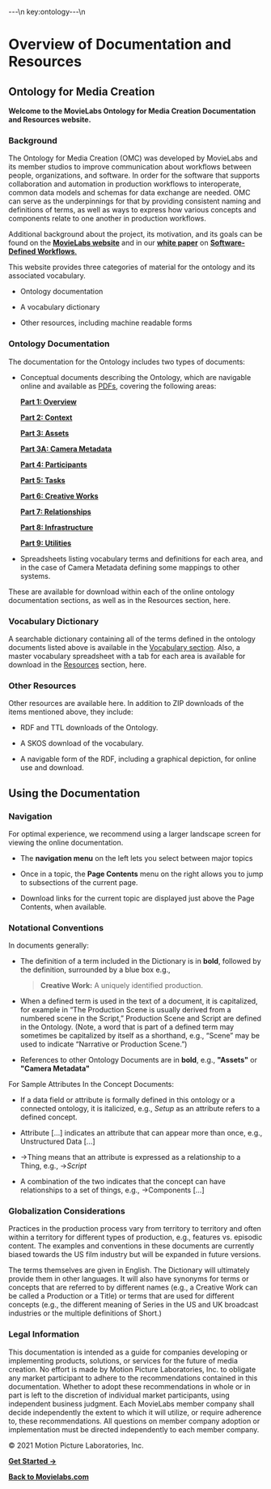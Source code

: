 ---\n key:ontology---\n<h1>Overview of Documentation and Resources</h1>
<h2>Ontology for Media Creation</h2>
<p><strong>Welcome to the MovieLabs Ontology for Media Creation Documentation and Resources
website.</strong></p>
<h3>Background</h3>
<p>The Ontology for Media Creation (OMC) was developed by MovieLabs and its member
studios to improve communication about workflows between people, organizations,
and software. In order for the software that supports collaboration and
automation in production workflows to interoperate, common data models and
schemas for data exchange are needed. OMC can serve as the underpinnings for
that by providing consistent naming and definitions of terms, as well as ways to
express how various concepts and components relate to one another in production
workflows.</p>
<p>Additional background about the project, its motivation, and its goals can be
found on the <a href="https://movielabs.com/production-technology/ontology" target="_blank" rel="noopener"><strong>MovieLabs website</strong></a> and in our <a href="https://movielabs.com/our-new-2030-vision-paper-on-software-defined-workflows/" target="_blank" rel="noopener"><strong>white paper</strong></a> on <a href="https://movielabs.com/production-technology/sdw/" target="_blank" rel="noopener"><strong>Software-Defined Workflows</strong>.</a></p>
<p>This website provides three categories of material for the ontology and its
associated vocabulary.</p>
<ul>
<li>
<p>Ontology documentation</p>
</li>
<li>
<p>A vocabulary dictionary</p>
</li>
<li>
<p>Other resources, including machine readable forms</p>
</li>
</ul>
<h3>Ontology Documentation</h3>
<p>The documentation for the Ontology includes two types of documents:</p>
<ul>
<li>
<p>Conceptual documents describing the Ontology, which are navigable online and
available as <a href="../resources/pdf" target="_blank" rel="noopener">PDFs</a>, covering the following areas:</p>
<p><strong><a href="../docs/omc/overview/need" target="_blank" rel="noopener">Part 1: Overview</a></strong></p>
<p><strong><a href="../docs/omc/context/introduction" target="_blank" rel="noopener">Part 2: Context</a></strong></p>
<p><strong><a href="../docs/omc/assets/introduction" target="_blank" rel="noopener">Part 3: Assets</a></strong></p>
<p><strong><a href="../docs/omc/assets/camera" target="_blank" rel="noopener">Part 3A: Camera Metadata</a></strong></p>
<p><strong><a href="../docs/omc/participants/introduction" target="_blank" rel="noopener">Part 4: Participants</a></strong></p>
<p><strong><a href="../docs/omc/tasks/introduction" target="_blank" rel="noopener">Part 5: Tasks</a></strong></p>
<p><strong><a href="../docs/omc/creativeworks/introduction" target="_blank" rel="noopener">Part 6: Creative Works</a></strong></p>
<p><strong><a href="../docs/omc/relationships/introduction" target="_blank" rel="noopener">Part 7: Relationships</a></strong></p>
<p><strong><a href="../docs/omc/infrastructure/introduction" target="_blank" rel="noopener">Part 8: Infrastructure</a></strong></p>
<p><strong><a href="../docs/omc/utilities/introduction" target="_blank" rel="noopener">Part 9: Utilities</a></strong></p>
</li>
<li>
<p>Spreadsheets listing vocabulary terms and definitions for each area, and in
the case of Camera Metadata defining some mappings to other systems.</p>
</li>
</ul>
<p>These are available for download within each of the online ontology
documentation sections, as well as in the Resources section, here.</p>
<h3>Vocabulary Dictionary</h3>
<p>A searchable dictionary containing all of the terms defined in the ontology
documents listed above is available in the <a href="../vmc/" target="_blank" rel="noopener">Vocabulary section</a>. Also, a master vocabulary spreadsheet with
a tab for each area is available for download in the <a href="../resources/" target="_blank" rel="noopener">Resources</a> section, here.</p>
<h3>Other Resources</h3>
<p>Other resources are available here. In addition to ZIP downloads of the items
mentioned above, they include:</p>
<ul>
<li>
<p>RDF and TTL downloads of the Ontology.</p>
</li>
<li>
<p>A SKOS download of the vocabulary.</p>
</li>
<li>
<p>A navigable form of the RDF, including a graphical depiction, for online use
and download.</p>
</li>
</ul>
<h2>Using the Documentation</h2>
<h3>Navigation</h3>
<p>For optimal experience, we recommend using a larger landscape screen for viewing
the online documentation.</p>
<ul>
<li>
<p>The <strong>navigation menu</strong> on the left lets you select between major topics</p>
</li>
<li>
<p>Once in a topic, the <strong>Page Contents</strong> menu on the right allows you to jump to
subsections of the current page.</p>
</li>
<li>
<p>Download links for the current topic are displayed just above the Page
Contents, when available.</p>
</li>
</ul>
<h3>Notational Conventions</h3>
<p>In documents generally:</p>
<ul>
<li>
<p>The definition of a term included in the Dictionary is in <strong>bold</strong>, followed by
the definition, surrounded by a blue box e.g., </p>
<blockquote>
<p><strong>Creative Work:</strong> A uniquely identified production.</p>
</blockquote>
</li>
<li>
<p>When a defined term is used in the text of a document, it is capitalized,
for example in “The Production Scene is usually derived from a numbered
scene in the Script,” Production Scene and Script are defined in the
Ontology. (Note, a word that is part of a defined term may sometimes be
capitalized by itself as a shorthand, e.g., “Scene” may be used to indicate
“Narrative or Production Scene.”)</p>
</li>
<li>
<p>References to other Ontology Documents are in <strong>bold</strong>, e.g., <strong>&quot;Assets&quot;</strong> or <strong>&quot;Camera Metadata&quot;</strong></p>
</li>
</ul>
<p>For Sample Attributes In the Concept Documents:</p>
<ul>
<li>
<p>If a data field or attribute is formally defined in this ontology or a
connected ontology, it is italicized, e.g., <em>Setup</em> as an attribute refers
to a defined concept.</p>
</li>
<li>
<p>Attribute […] indicates an attribute that can appear more than once, e.g.,
Unstructured Data […]</p>
</li>
<li>
<p>→Thing means that an attribute is expressed as a relationship to a Thing,
e.g., →<em>Script</em></p>
</li>
<li>
<p>A combination of the two indicates that the concept can have relationships
to a set of things, e.g., →Components […]</p>
</li>
</ul>
<h3>Globalization Considerations</h3>
<p>Practices in the production process vary from territory to territory and often
within a territory for different types of production, e.g., features vs.
episodic content. The examples and conventions in these documents are currently
biased towards the US film industry but will be expanded in future versions.</p>
<p>The terms themselves are given in English. The Dictionary will ultimately provide them in other languages. It will also have synonyms for terms or concepts that are referred to by different names (e.g., a Creative Work can be called a Production or a Title) or terms that are used for different concepts (e.g., the different meaning of Series in the US and UK broadcast industries or the multiple definitions of Short.)</p>
<h3>Legal Information</h3>
<p>This documentation is intended as a guide for companies developing or implementing
products, solutions, or services for the future of media creation. No effort is
made by Motion Picture Laboratories, Inc. to obligate any market participant to
adhere to the recommendations contained in this documentation. Whether to adopt these recommendations in whole or in part is left to the discretion of individual
market participants, using independent business judgment. Each MovieLabs member
company shall decide independently the extent to which it will utilize, or
require adherence to, these recommendations. All questions on member company
adoption or implementation must be directed independently to each member
company.</p>
<p>© 2021 Motion Picture Laboratories, Inc.</p>
<p><a href="../docs/omc/overview/need"><strong>Get Started -&gt;</strong></a></p>
<p><a href="https://www.movielabs.com/" target="_blank" rel="noopener"><strong>Back to Movielabs.com</strong></a></p>